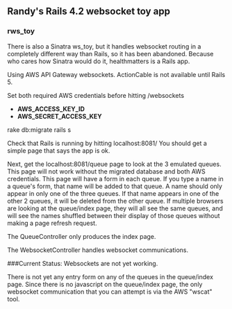 ## Randy's Rails 4.2 websocket toy app
### rws_toy
There is also a Sinatra ws_toy, but it handles websocket routing in a completely different way than
Rails, so it has been abandoned. Because who cares how Sinatra would do it, healthmatters is a Rails
app.

Using AWS API Gateway websockets.
ActionCable is not available until Rails 5.

Set both required AWS credentials before hitting /websockets
- **AWS_ACCESS_KEY_ID**
- **AWS_SECRET_ACCESS_KEY**

rake db:migrate
rails s

Check that Rails is running by hitting localhost:8081/
You should get a simple page that says the app is ok.

Next, get the localhost:8081/queue page to look at the 3 emulated queues.
This page will not work without the migrated database and both AWS credentials.
This page will have a form in each queue.
If you type a name in a queue's form, that name will be added to that queue.
A name should only appear in only one of the three queues.
If that name appears in one of the other 2 queues, it will be
deleted from the other queue.
If multiple browsers are looking at the queue/index page, they will all
see the same queues, and will see the names shuffled between their
display of those queues without making a page refresh request.

The QueueController only produces the index page.

The WebsocketController handles websocket communications.

###Current Status:
Websockets are not yet working.

There is not yet any entry form on any of the queues in the queue/index page.
Since there is no javascript on the queue/index page, the only websocket
communication that you can attempt is via the AWS "wscat" tool.
